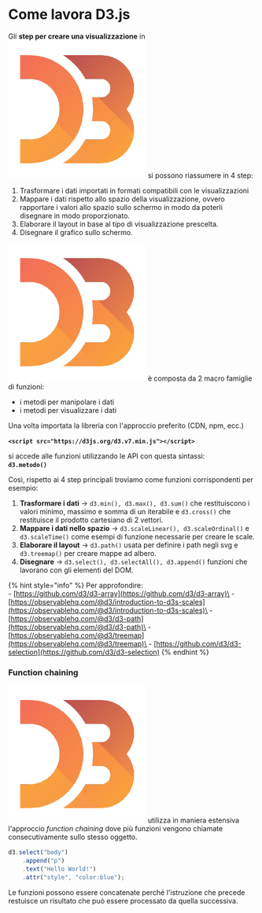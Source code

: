 # Come lavora D3.js



Gli **step per creare una visualizzazione** in <img src="../../.gitbook/assets/1562726.png" alt="" data-size="line"> si possono riassumere in 4 step:

1. Trasformare i dati importati in formati compatibili con le visualizzazioni
2. Mappare i dati rispetto allo spazio della visualizzazione, ovvero rapportare i valori allo spazio sullo schermo in modo da poterli disegnare in modo proporzionato.
3. Elaborare il layout in base al tipo di visualizzazione prescelta.
4. Disegnare il grafico sullo schermo.

<img src="../../.gitbook/assets/1562726.png" alt="" data-size="line"> è composta da 2 macro famiglie di funzioni:

* i metodi per manipolare i dati
* i metodi per visualizzare i dati

Una volta importata la libreria con l'approccio  preferito (CDN, npm, ecc.)&#x20;

**`<script src="https://d3js.org/d3.v7.min.js"></script>`**

si accede alle funzioni utilizzando le API con questa sintassi:\
**`d3.metodo()`**

Così, rispetto ai 4 step principali troviamo come funzioni corrispondenti per esempio:

1. **Trasformare i dati** -> `d3.min(), d3.max(), d3.sum()` che restituiscono i valori minimo, massimo e somma di un iterabile e `d3.cross()` che restituisce il prodotto cartesiano di 2 vettori.
2. **Mappare i dati nello spazio** -> `d3.scaleLinear(), d3.scaleOrdinal()` e `d3.scaleTime()` come esempi di funzione necessarie per creare le scale.
3. **Elaborare il layout** -> `d3.path()` usata per definire i path negli svg e `d3.treemap()` per creare mappe ad albero.
4. **Disegnare** -> `d3.select(), d3.selectAll(), d3.append()` funzioni che lavorano con gli elementi del DOM.

{% hint style="info" %}
Per approfondire:\
\- [https://github.com/d3/d3-array](https://github.com/d3/d3-array)\
\- [https://observablehq.com/@d3/introduction-to-d3s-scales](https://observablehq.com/@d3/introduction-to-d3s-scales)\
\- [https://observablehq.com/@d3/d3-path](https://observablehq.com/@d3/d3-path)\
\- [https://observablehq.com/@d3/treemap](https://observablehq.com/@d3/treemap)\
\- [https://github.com/d3/d3-selection](https://github.com/d3/d3-selection)
{% endhint %}

### Function chaining

<img src="../../.gitbook/assets/1562726.png" alt="" data-size="line"> utilizza in maniera estensiva l'approccio _function chaining_ dove più funzioni vengono chiamate consecutivamente sullo stesso oggetto.

```javascript
d3.select("body")
    .append("p")
    .text("Hello World!")
    .attr("style", "color:blue");
```

&#x20;Le funzioni possono essere concatenate perché l'istruzione che precede restuisce un risultato che può essere processato da quella successiva.





